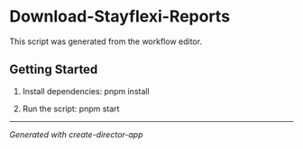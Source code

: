 # Download-Stayflexi-Reports

This script was generated from the workflow editor.

## Getting Started

1. Install dependencies: pnpm install

2. Run the script: pnpm start

---

_Generated with create-director-app_
